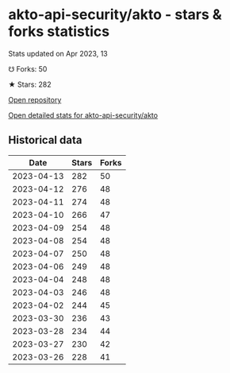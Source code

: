 # akto-api-security/akto - stars & forks statistics

Stats updated on Apr 2023, 13

☋ Forks: 50

★ Stars: 282

[Open repository](https://github.com/akto-api-security/akto)

[Open detailed stats for akto-api-security/akto](https://reviewgithub.com/rep/akto-api-security/akto)

## Historical data
| Date | Stars | Forks |
|------|-------|-------|
| 2023-04-13 | 282 | 50 | 
| 2023-04-12 | 276 | 48 | 
| 2023-04-11 | 274 | 48 | 
| 2023-04-10 | 266 | 47 | 
| 2023-04-09 | 254 | 48 | 
| 2023-04-08 | 254 | 48 | 
| 2023-04-07 | 250 | 48 | 
| 2023-04-06 | 249 | 48 | 
| 2023-04-04 | 248 | 48 | 
| 2023-04-03 | 246 | 48 | 
| 2023-04-02 | 244 | 45 | 
| 2023-03-30 | 236 | 43 | 
| 2023-03-28 | 234 | 44 | 
| 2023-03-27 | 230 | 42 | 
| 2023-03-26 | 228 | 41 | 

